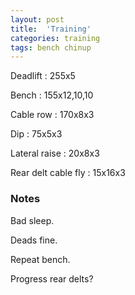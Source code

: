 ```yaml
---
layout: post
title:  'Training'
categories: training
tags: bench chinup
---
```


Deadlift  :  255x5

Bench : 155x12,10,10

Cable row : 170x8x3

Dip  :  75x5x3

Lateral raise  :  20x8x3

Rear delt cable fly : 15x16x3

### Notes

Bad sleep.

Deads fine.

Repeat bench.

Progress rear delts?
